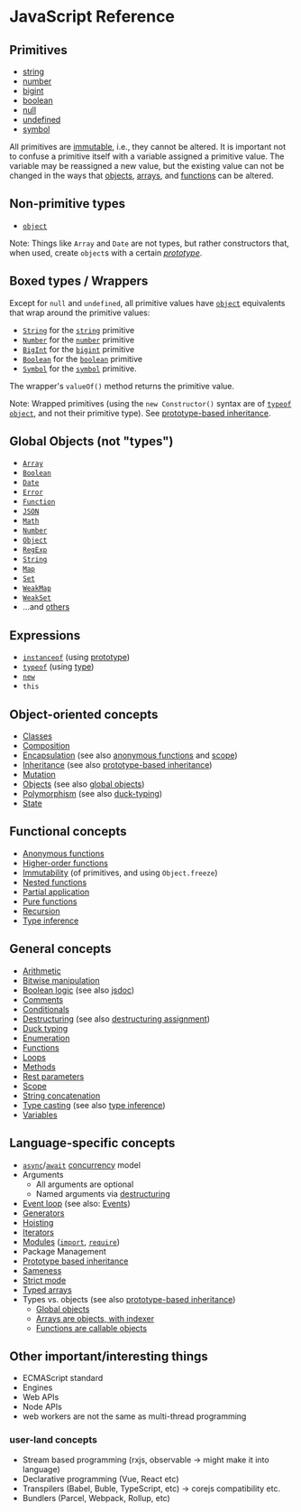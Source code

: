 # JavaScript Reference

## Primitives

- [string][type-string]
- [number][type-number]
- [bigint][type-bigint]
- [boolean][type-boolean]
- [null][type-null]
- [undefined][type-undefined]
- [symbol][type-symbol]

All primitives are [immutable][concept-immutable], i.e., they cannot be altered. It is important not to confuse a primitive itself with a variable assigned a primitive value. The variable may be reassigned a new value, but the existing value can not be changed in the ways that [objects][type-object], [arrays][type-array], and [functions][type-function] can be altered.

## Non-primitive types

- [`object`][type-object]

Note: Things like `Array` and `Date` are not types, but rather constructors that, when used, create `object`s with a certain [_prototype_][concept-prototype-inheritance].

## Boxed types / Wrappers

Except for `null` and `undefined`, all primitive values have [`object`][type-object] equivalents that wrap around the primitive values:

- [`String`][global-object-string] for the [`string`][type-string] primitive
- [`Number`][global-object-number] for the [`number`][type-number] primitive
- [`BigInt`][global-object-bigint] for the [`bigint`][type-bigint] primitive
- [`Boolean`][global-object-boolean] for the [`boolean`][type-boolean] primitive
- [`Symbol`][global-object-symbol] for the [`symbol`][type-symbol] primitive.

The wrapper's `valueOf()` method returns the primitive value.

Note: Wrapped primitives (using the `new Constructor()` syntax are of [`typeof`][keyword-typeof] [`object`][type-object], and not their primitive type). See [prototype-based inheritance][concept-prototype-inheritance].

[type-array]: ../../../reference/types/array.md
[type-bigint]: ../../../reference/types/big_integer.md
[type-boolean]: ../../../reference/types/boolean.md
[type-function]: ../../../reference/types/function.md
[type-null]: ../../../reference/types/null.md
[type-number]: ../../../reference/types/number.md
[type-object]: ../../../reference/types/object.md
[type-string]: ../../../reference/types/string.md
[type-symbol]: ../../../reference/types/symbol.md
[type-undefined]: ../../../reference/concepts/undefined.md

## Global Objects (not "types")

- [`Array`][global-object-array]
- [`Boolean`][global-object-boolean]
- [`Date`][global-object-date]
- [`Error`][global-object-error]
- [`Function`][global-object-function]
- [`JSON`][global-object-json]
- [`Math`][global-object-math]
- [`Number`][global-object-number]
- [`Object`][global-object-object]
- [`RegExp`][global-object-regexp]
- [`String`][global-object-string]
- [`Map`][global-object-map]
- [`Set`][global-object-set]
- [`WeakMap`][global-object-weakmap]
- [`WeakSet`][global-object-weakset]
- ...and [others][concept-global-objects]

[global-object-array]: ./objects/array.md
[global-object-boolean]: ./objects/boolean.md
[global-object-bigint]: ./objects/bigint.md
[global-object-date]: ./objects/date.md
[global-object-error]: ./objects/error.md
[global-object-function]: ./objects/function.md
[global-object-json]: ./objects/json.md
[global-object-map]: ./objects/map.md
[global-object-math]: ./objects/math.md
[global-object-number]: ./objects/number.md
[global-object-object]: ./objects/object.md
[global-object-promise]: ./objects/promise.md
[global-object-regexp]: ./objects/regexp.md
[global-object-set]: ./objects/set.md
[global-object-string]: ./objects/string.md
[global-object-symbol]: ./objects/symbol.md
[global-object-typed-array]: ./objects/typed-array.md
[global-object-weakmap]: ./objects/weakmap.md
[global-object-weakset]: ./objects/weakset.md

## Expressions

- [`instanceof`][keyword-instanceof] (using [prototype][concept-prototype-inheritance])
- [`typeof`][keyword-typeof] (using [type][concept-prototype-inheritance])
- [`new`][keyword-new]
- `this`

## Object-oriented concepts

- [Classes][concept-classes]
- [Composition][concept-composition]
- [Encapsulation][concept-encapsulation] (see also [anonymous functions][concept-anonymous-functions] and [scope][concept-scope])
- [Inheritance][concept-inheritance] (see also [prototype-based inheritance][concept-prototype-inheritance])
- [Mutation][concept-mutation]
- [Objects][concept-objects] (see also [global objects][concept-global-objects])
- [Polymorphism][concept-polymorphism] (see also [duck-typing][concept-duck-typing])
- [State][concept-state]

[concept-classes]: ../../../reference/concepts/classes.md
[concept-composition]: ../../../reference/concepts/composition.md
[concept-encapsulation]: ../../../reference/concepts/encapsulation.md
[concept-inheritance]: ../../../reference/concepts/inheritance.md
[concept-mutation]: ../../../reference/concepts/mutation.md
[concept-objects]: ../../../reference/concepts/objects.md
[concept-polymorphism]: ../../../reference/concepts/polymorphism.md
[concept-state]: ../../../reference/concepts/state.md

## Functional concepts

- [Anonymous functions][concept-anonymous-functions]
- [Higher-order functions][concept-higher-order-functions]
- [Immutability][concept-immutable] (of primitives, and using `Object.freeze`)
- [Nested functions][concept-nested-functions]
- [Partial application][concept-partial-application]
- [Pure functions][concept-pure-functions]
- [Recursion][concept-recursion]
- [Type inference][concept-type-inference]

[concept-anonymous-functions]: ../../../reference/concepts/anonymous_functions.md
[concept-higher-order-functions]: ../../../reference/concepts/higher_order_functions.md
[concept-immutable]: ../../../reference/concepts/immutability.md
[concept-nested-functions]: ../../../reference/concepts/nested_functions.md
[concept-partial-application]: ../../../reference/concepts/partial_application.md
[concept-pure-functions]: ../../../reference/concepts/pure_functions.md
[concept-recursion]: ../../../reference/concepts/recursion.md
[concept-type-inference]: ../../../reference/concepts/type_inference.md

## General concepts

- [Arithmetic][concept-arithmetic]
- [Bitwise manipulation][concept-bitwise-manipulation]
- [Boolean logic][concept-boolean-logic] (see also [jsdoc][platforms-jsdoc])
- [Comments][concept-comments]
- [Conditionals][concept-conditionals]
- [Destructuring][concept-destructuring] (see also [destructuring assignment][concept-destructuring-assignment])
- [Duck typing][concept-duck-typing]
- [Enumeration][concept-enumeration]
- [Functions][concept-functions]
- [Loops][concept-loops]
- [Methods][concept-methods]
- [Rest parameters][concept-rest-parameters]
- [Scope][concept-scope]
- [String concatenation][concept-string-concatenation]
- [Type casting][concept-type-casting] (see also [type inference][concept-type-inference])
- [Variables][concept-variables]

[concept-arithmetic]: ../../../reference/concepts/arithmetic.md
[concept-bitwise-manipulation]: ../../../reference/concepts/bitwise_manipulation.md
[concept-boolean-logic]: ../../../reference/concepts/boolean_logic.md
[concept-comments]: ../../../reference/concepts/comments.md
[concept-conditionals]: ../../../reference/concepts/conditionals.md
[concept-destructuring]: ../../../reference/concepts/destructuring.md
[concept-destructuring-assignment]: ../../../reference/concepts/destructuring_assignment.md
[concept-duck-typing]: ../../../reference/concepts/duck_typing.md
[concept-enumeration]: ../../../reference/concepts/enumeration.md
[concept-functions]: ../../../reference/concepts/functions.md
[concept-loops]: ../../../reference/concepts/loops.md
[concept-methods]: ../../../reference/concepts/methods.md
[concept-rest-parameters]: ../../../reference/concepts/rest_parameters.md
[concept-scope]: ../../../reference/concepts/scope.md
[concept-string-concatenation]: ../../../reference/concepts/string-concatenation.md
[concept-type-casting]: ../../../reference/concepts/type_casting.md
[concept-variables]: ../../../reference/concepts/variables.md

## Language-specific concepts

- [`async`][keyword-async]/[`await`][keyword-await] [concurrency][concept-concurrency] model
- Arguments
  - All arguments are optional
  - Named arguments via [destructuring][concept-destructuring]
- [Event loop][concept-event-loop] (see also: [Events][concept-events])
- [Generators][concept-generators]
- [Hoisting][concept-hoisting]
- [Iterators][concept-iterators]
- [Modules][concept-modules] ([`import`][keyword-import], [`require`][keyword-require])
- Package Management
- [Prototype based inheritance][concept-prototype-inheritance]
- [Sameness][concept-sameness]
- [Strict mode][concept-strict-mode]
- [Typed arrays][global-object-typed-array]
- Types vs. objects (see also [prototype-based inheritance][concept-prototype-inheritance])
  - [Global objects][concept-global-objects]
  - [Arrays are objects, with indexer][global-object-array]
  - [Functions are callable objects][global-object-function]

[concept-concurrency]: ../../../reference/concepts/concurrency.md
[concept-events]: ./info/events.md
[concept-event-loop]: ./info/event_loop.md
[concept-generators]: ./info/generators.md
[concept-global-objects]: ./info/global_objects.md
[concept-hoisting]: ./info/hoisting.md
[concept-iterators]: ./info/iterators.md
[concept-modules]: ./info/modules.md
[concept-prototype-inheritance]: ./info/prototype_inheritance.md
[concept-sameness]: ./info/sameness.md
[concept-strict-mode]: ./info/strict_mode.md
[keyword-async]: ./keywords/async.md
[keyword-await]: ./keywords/await.md
[keyword-new]: ./keywords/new.md
[keyword-import]: ./keywords/import.md
[keyword-instanceof]: ./keywords/instanceof.md
[keyword-require]: ./keywords/require.md
[keyword-typeof]: ./keywords/typeof.md
[platforms-jsdoc]: ../../../reference/tooling/jsdoc.md

## Other important/interesting things

- ECMAScript standard
- Engines
- Web APIs
- Node APIs
- web workers are not the same as multi-thread programming

### user-land concepts

- Stream based programming (rxjs, observable -> might make it into language)
- Declarative programming (Vue, React etc)
- Transpilers (Babel, Buble, TypeScript, etc) -> corejs compatibility etc.
- Bundlers (Parcel, Webpack, Rollup, etc)
